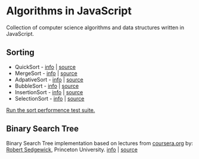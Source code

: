 # Algorithms in JavaScript

Collection of computer science algorithms and data structures written in JavaScript.

## Sorting

* QuickSort - [info](http://en.wikipedia.org/wiki/Quick_sort) | [source](https://github.com/idosela/algorithms-in-javascript/blob/master/src/quick-sort.js)
* MergeSort - [info](http://en.wikipedia.org/wiki/Merge_sort) | [source](https://github.com/idosela/algorithms-in-javascript/blob/master/src/merge-sort.js)
* AdpativeSort - [info](http://penguin.ewu.edu/~trolfe/NaturalMerge/NatMerge.html) | [source](https://github.com/idosela/algorithms-in-javascript/blob/master/src/adaptive-sort.js)
* BubbleSort - [info](http://en.wikipedia.org/wiki/Bubble_sort) | [source](https://github.com/idosela/algorithms-in-javascript/blob/master/src/bubble-sort.js)
* InsertionSort - [info](http://en.wikipedia.org/wiki/Insertion_sort) | [source](https://github.com/idosela/algorithms-in-javascript/blob/master/src/insertion-sort.js)
* SelectionSort - [info](http://en.wikipedia.org/wiki/Selection_sort) | [source](https://github.com/idosela/algorithms-in-javascript/blob/master/src/selection-sort.js)

[Run the sort performence test suite.](http://jsperf.com/sort-algorithms/16)

## Binary Search Tree

Binary Search Tree implementation based on lectures from [coursera.org](http://coursera.org) by:
[Robert Sedgewick](http://www.cs.princeton.edu/~rs/), Princeton University. [info](http://en.wikipedia.org/wiki/Binary_search_tree) | [source](https://github.com/idosela/algorithms-in-javascript/blob/master/src/binary-search-tree.js)
